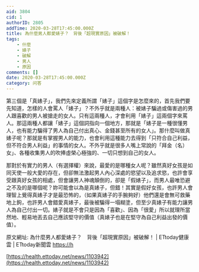 ```yaml
---
aid: 3804
cid: 1
authorID: 2805
addTime: 2020-03-28T17:45:00.000Z
title: 為什麼男人都愛婊子？　背後「超現實原因」被破解！
tags:
    - 什麼
    - 婊子
    - 破解
    - 男人
    - 原因
comments: []
date: 2020-03-28T17:45:00.000Z
category: 问答
---
```


第三個是「真婊子」，我們先來定義所謂「婊子」這個字是怎麼來的，首先我們要先知道，怎樣的人會罵人「婊子」？不外乎就是兩種人：被婊子騙過或傷害過的男人跟喜歡的男人被搶走的女人。只有這兩種人，才會利用「婊子」這兩個字來罵人。那這兩種人都讓「婊子」這個詞指向一個地方，那就是「婊子是一種很懂男人，也有能力騙得了男人為自己付出真心、金錢甚至所有的女人」。那什麼叫做真婊子呢？那就是有掌握男人的能力，也會利用這種能力去得到「只符合自己利益，但不符合男人利益」的事情的女人。不外乎就是很多人嘴上常說的「拜金（名）女」、各種收集男人的吹捧虛榮心極強的、一切只想到自己的女人。

那對於有實力的男人（有選擇權）來說，最愛的是哪種女人呢？雖然真好女孩是如同天使一般大愛的存在，但卻無法激起男人內心深處的慾望以及追求慾，也許會享受跟真好女孩的相處，但會讓男人神魂顛倒的，卻是「假婊子」，而男人最唯恐避之不及的是哪個呢？妳可能會以為是真婊子，但錯！其實是假好女孩，也許男人會理智上覺得真婊子才是最恐怖的，（如果真婊子的手腕夠好）他們還是會無可救藥地上鉤，也許男人會錯愛真婊子，最後被騙得一塌糊塗，但至少真婊子有能力讓男人為自己付出一切。婊子就是不會只是因為「喜歡」、因為「很愛」所以就理所當然地、輕易地丟去自己應該堅守的價值（真婊子也是在堅守為自己利益出發的價值）。

原文網址: 為什麼男人都愛婊子？　背後「超現實原因」被破解！ | ETtoday健康雲 | ETtoday新聞雲 [https://h](https://h)

[https://health.ettoday.net/news/1103942](https://health.ettoday.net/news/1103942)
